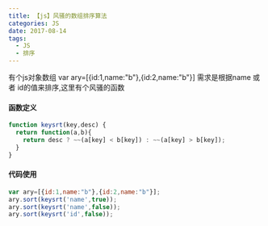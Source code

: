 ```yaml
---
title: 【js】风骚的数组排序算法
categories: JS
date: 2017-08-14
tags:
  - JS
  - 排序
---
```

有个js对象数组 var ary=[{id:1,name:"b"},{id:2,name:"b"}] 需求是根据name 或者 id的值来排序,这里有个风骚的函数

#### 函数定义
```javascript
function keysrt(key,desc) {
  return function(a,b){
    return desc ? ~~(a[key] < b[key]) : ~~(a[key] > b[key]);
  }
}
```
#### 代码使用
```javascript
var ary=[{id:1,name:"b"},{id:2,name:"b"}];
ary.sort(keysrt('name',true));
ary.sort(keysrt('name',false));
ary.sort(keysrt('id',false));
```
